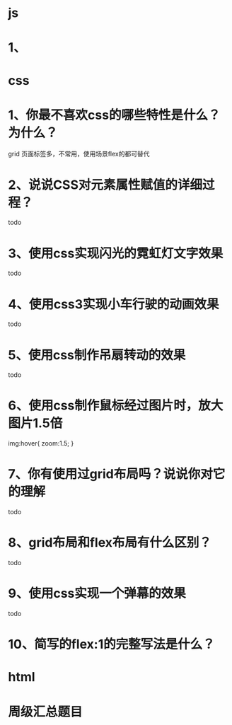 # js

# 1、

# css

# 1、你最不喜欢css的哪些特性是什么？为什么？

grid 页面标签多，不常用，使用场景flex的都可替代

# 2、说说CSS对元素属性赋值的详细过程？

todo

# 3、使用css实现闪光的霓虹灯文字效果

todo

# 4、使用css3实现小车行驶的动画效果

todo

# 5、使用css制作吊扇转动的效果

todo

# 6、使用css制作鼠标经过图片时，放大图片1.5倍

 img:hover{ zoom:1.5; }

# 7、你有使用过grid布局吗？说说你对它的理解

todo

# 8、grid布局和flex布局有什么区别？

todo

# 9、使用css实现一个弹幕的效果

todo

# 10、简写的flex:1的完整写法是什么？








# html

# 周级汇总题目
